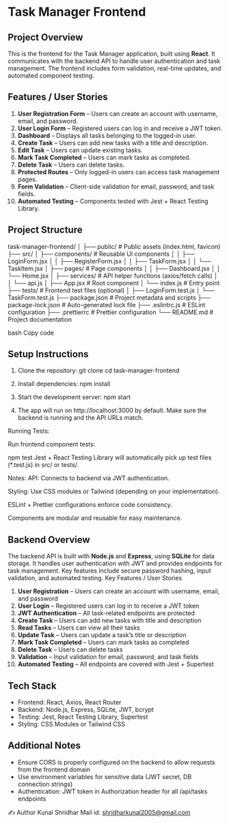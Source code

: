# Task Manager Frontend

## Project Overview
This is the frontend for the Task Manager application, built using **React**. It communicates with the backend API to handle user authentication and task management. The frontend includes form validation, real-time updates, and automated component testing.

## Features / User Stories
1. **User Registration Form** – Users can create an account with username, email, and password.  
2. **User Login Form** – Registered users can log in and receive a JWT token.  
3. **Dashboard** – Displays all tasks belonging to the logged-in user.  
4. **Create Task** – Users can add new tasks with a title and description.  
5. **Edit Task** – Users can update existing tasks.  
6. **Mark Task Completed** – Users can mark tasks as completed.  
7. **Delete Task** – Users can delete tasks.  
8. **Protected Routes** – Only logged-in users can access task management pages.  
9. **Form Validation** – Client-side validation for email, password, and task fields.  
10. **Automated Testing** – Components tested with Jest + React Testing Library.

## Project Structure
task-manager-frontend/
│
├── public/ # Public assets (index.html, favicon)
├── src/
│ ├── components/ # Reusable UI components
│ │ ├── LoginForm.jsx
│ │ ├── RegisterForm.jsx
│ │ ├── TaskForm.jsx
│ │ └── TaskItem.jsx
│ ├── pages/ # Page components
│ │ ├── Dashboard.jsx
│ │ └── Home.jsx
│ ├── services/ # API helper functions (axios/fetch calls)
│ │ └── api.js
│ ├── App.jsx # Root component
│ └── index.js # Entry point
├── tests/ # Frontend test files (optional)
│ ├── LoginForm.test.js
│ └── TaskForm.test.js
├── package.json # Project metadata and scripts
├── package-lock.json # Auto-generated lock file
├── .eslintrc.js # ESLint configuration
├── .prettierrc # Prettier configuration
└── README.md # Project documentation

bash
Copy code

## Setup Instructions
1. Clone the repository:
   git clone <frontend-repo-url>
   cd task-manager-frontend
2. Install dependencies:
    npm install

3. Start the development server:
    npm start
4. The app will run on http://localhost:3000 by default. Make sure the backend is running and the API URLs match.

Running Tests:

Run frontend component tests:

npm test
Jest + React Testing Library will automatically pick up test files (*.test.js) in src/ or tests/.

Notes:
API: Connects to backend via JWT authentication.

Styling: Use CSS modules or Tailwind (depending on your implementation).

ESLint + Prettier configurations enforce code consistency.

Components are modular and reusable for easy maintenance.


## Backend Overview

The backend API is built with **Node.js** and **Express**, using **SQLite** for
data storage. It handles user authentication with JWT and provides endpoints for task management. 
Key features include secure password hashing, input validation, and automated testing.
Key Features / User Stories
1. **User Registration** – Users can create an account with username, email, and password
2. **User Login** – Registered users can log in to receive a JWT token      
3. **JWT Authentication** – All task-related endpoints are protected
4. **Create Task** – Users can add new tasks with title and description
5. **Read Tasks** – Users can view all their tasks
6. **Update Task** – Users can update a task’s title or description
7. **Mark Task Completed** – Users can mark tasks as completed
8. **Delete Task** – Users can delete tasks
9. **Validation** – Input validation for email, password, and task fields
10. **Automated Testing** – All endpoints are covered with Jest + Supertest

## Tech Stack
- Frontend: React, Axios, React Router
- Backend: Node.js, Express, SQLite, JWT, bcrypt
- Testing: Jest, React Testing Library, Supertest
- Styling: CSS Modules or Tailwind CSS

## Additional Notes
- Ensure CORS is properly configured on the backend to allow requests from the frontend domain
- Use environment variables for sensitive data (JWT secret, DB connection strings)
- Authentication: JWT token in Authorization header for all /api/tasks endpoints


✍️ Author Kunal Shridhar Mail id: shridharkunal2005@gmail.com